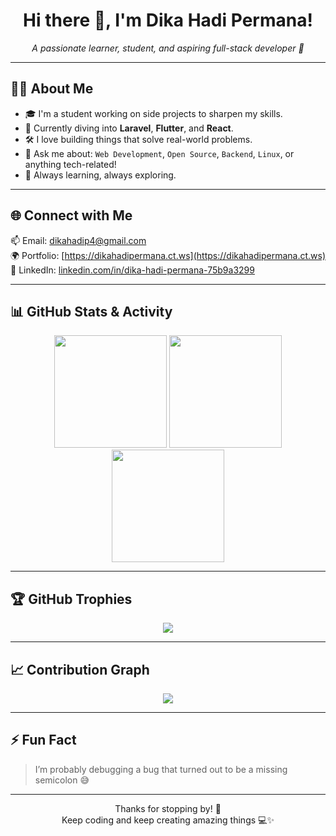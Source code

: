 <h1 align="center">Hi there 👋, I'm Dika Hadi Permana!</h1>
<p align="center">
  <em>A passionate learner, student, and aspiring full-stack developer 🚀</em>
</p>

---

## 👨‍💻 About Me

- 🎓 I'm a student working on side projects to sharpen my skills.
- 🌱 Currently diving into **Laravel**, **Flutter**, and **React**.
- 🛠️ I love building things that solve real-world problems.
- 💬 Ask me about: `Web Development`, `Open Source`, `Backend`, `Linux`, or anything tech-related!
- 🧠 Always learning, always exploring.

---

## 🌐 Connect with Me

📫 Email: [dikahadip4@gmail.com](mailto:dikahadip4@gmail.com)  
🌍 Portfolio: [https://dikahadipermana.ct.ws](https://dikahadipermana.ct.ws)  
💼 LinkedIn: [linkedin.com/in/dika-hadi-permana-75b9a3299](https://www.linkedin.com/in/dika-hadi-permana-75b9a3299/)

---

## 📊 GitHub Stats & Activity

<div align="center">

<img height="180em" src="https://github-readme-stats.vercel.app/api?username=albedoes&show_icons=true&theme=radical&border_radius=15&hide_border=true&count_private=true" />

<img height="180em" src="https://github-readme-stats.vercel.app/api/top-langs/?username=albedoes&layout=compact&theme=radical&border_radius=15&hide_border=true" />

<img height="180em" src="https://github-readme-streak-stats.herokuapp.com/?user=albedoes&theme=radical&hide_border=true&border_radius=15" />

</div>

---

## 🏆 GitHub Trophies

<div align="center">
  <img src="https://github-profile-trophy.vercel.app/?username=albedoes&theme=dracula&no-frame=true&column=6&margin-w=10&margin-h=10"/>
</div>

---

## 📈 Contribution Graph

<div align="center">
  <img src="https://github-readme-activity-graph.cyclic.app/graph?username=albedoes&theme=tokyo-night&area=true&hide_border=true"/>
</div>

---

## ⚡ Fun Fact

> I’m probably debugging a bug that turned out to be a missing semicolon 😅

---

<p align="center">
  Thanks for stopping by! 🌟<br/>
  Keep coding and keep creating amazing things 💻✨
</p>

